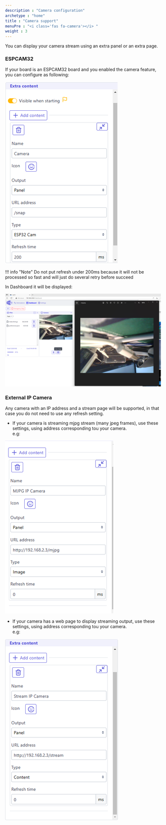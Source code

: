 ```yaml
---
description : "Camera configuration"
archetype : "home"
title : "Camera support"
menuPre : "<i class='fas fa-camera'></i> "
weight : 3
---
```


You can display your camera stream using an extra panel or an extra page.

### ESPCAM32
If your board is an ESPCAM32 board and you enabled the camera feature, you can configure as following:   

![image](camera_extra_panel.png?width=400px)

!!! info "Note"
    Do not put refresh under 200ms because it will not be processed so fast and will just do several retry before succeed


In Dashboard it will be displayed:   

![image](camera.png?width=400px)

### External IP Camera
Any camera with an IP address and a stream page will be supported, in that case you do not need to use any refresh setting.   
* If your camera is streaming mjpg stream (many jpeg frames), use these settings, using address corresponding tou your camera.   
e.g:   

![image](mjpg.png?width=400px)
* If your camera has a web page to display streaming output, use these settings,  using address corresponding tou your camera.   
e.g:   
   
![image](streaming_camera.png?width=400px)
